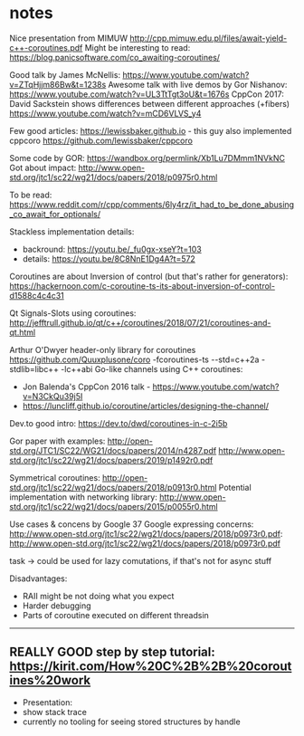 # notes
Nice presentation from MIMUW http://cpp.mimuw.edu.pl/files/await-yield-c++-coroutines.pdf
Might be interesting to read: https://blog.panicsoftware.com/co_awaiting-coroutines/

Good talk by James McNellis: https://www.youtube.com/watch?v=ZTqHjjm86Bw&t=1238s
Awesome talk with live demos by Gor Nishanov: https://www.youtube.com/watch?v=UL3TtTgt3oU&t=1676s 
CppCon 2017: David Sackstein shows differences between different approaches (+fibers) https://www.youtube.com/watch?v=mCD6VLVS_y4

Few good articles: https://lewissbaker.github.io - this guy also implemented cppcoro https://github.com/lewissbaker/cppcoro

Some code by GOR: https://wandbox.org/permlink/Xb1Lu7DMmm1NVkNC
Got about impact: http://www.open-std.org/jtc1/sc22/wg21/docs/papers/2018/p0975r0.html

To be read:
https://www.reddit.com/r/cpp/comments/6ly4rz/it_had_to_be_done_abusing_co_await_for_optionals/

Stackless implementation details:
* backround: https://youtu.be/_fu0gx-xseY?t=103
* details: https://youtu.be/8C8NnE1Dg4A?t=572

Coroutines are about Inversion of control (but that's rather for generators): https://hackernoon.com/c-coroutine-ts-its-about-inversion-of-control-d1588c4c4c31 

Qt Signals-Slots using coroutines: http://jefftrull.github.io/qt/c++/coroutines/2018/07/21/coroutines-and-qt.html

Arthur O'Dwyer header-only library for coroutines https://github.com/Quuxplusone/coro
-fcoroutines-ts --std=c++2a -stdlib=libc++ -lc++abi
Go-like channels using C++ coroutines:
* Jon Balenda's CppCon 2016 talk - https://www.youtube.com/watch?v=N3CkQu39j5I
* https://luncliff.github.io/coroutine/articles/designing-the-channel/

Dev.to good intro: https://dev.to/dwd/coroutines-in-c-2i5b

Gor paper with examples: http://open-std.org/JTC1/SC22/WG21/docs/papers/2014/n4287.pdf
http://www.open-std.org/jtc1/sc22/wg21/docs/papers/2019/p1492r0.pdf

Symmetrical coroutines: http://open-std.org/jtc1/sc22/wg21/docs/papers/2018/p0913r0.html
Potential implementation with networking library: http://www.open-std.org/jtc1/sc22/wg21/docs/papers/2015/p0055r0.html

Use cases & concens by Google​
37
Google expressing concerns: http://www.open-std.org/jtc1/sc22/wg21/docs/papers/2018/p0973r0.pdf: http://www.open-std.org/jtc1/sc22/wg21/docs/papers/2018/p0973r0.pdf

task<T> -> could be used for lazy comutations, if that's not for async stuff

Disadvantages:
* RAII might be not doing what you expect
* Harder debugging
* Parts of coroutine executed on different threadsin 

--------------------------------
REALLY GOOD step by step tutorial: https://kirit.com/How%20C%2B%2B%20coroutines%20work
--------------------------------


* Presentation:
 * show stack trace
 * currently no tooling for seeing stored structures by handle
